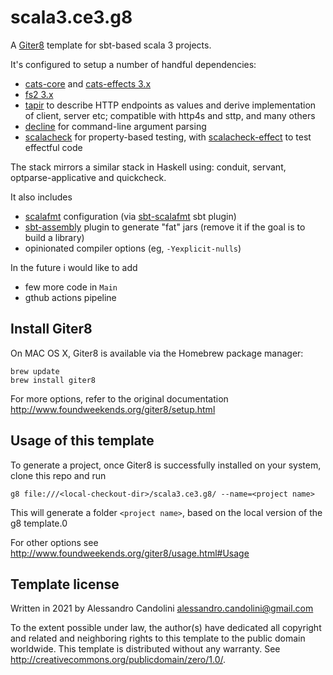 # scala3.ce3.g8

A [Giter8][g8] template for sbt-based scala 3 projects. 

It's configured to setup a number of handful dependencies: 
* [cats-core](https://typelevel.org/cats/) and [cats-effects 3.x](https://typelevel.org/cats-effect/)
* [fs2 3.x](https://fs2.io/)
* [tapir](https://tapir.softwaremill.com/en/latest/) to describe HTTP endpoints as values and derive implementation of client, server etc; compatible with http4s and sttp, and many others 
* [decline](https://ben.kirw.in/decline/) for command-line argument parsing 
* [scalacheck](https://www.scalacheck.org/) for property-based testing, with [scalacheck-effect](https://github.com/typelevel/scalacheck-effect) to test effectful code 

The stack mirrors a similar stack in Haskell using: conduit, servant, optparse-applicative and quickcheck. 

It also includes 
* [scalafmt](https://scalameta.org/scalafmt/) configuration (via [sbt-scalafmt](https://github.com/scalameta/sbt-scalafmt) sbt plugin)
* [sbt-assembly](https://github.com/sbt/sbt-assembly) plugin to generate "fat" jars (remove it if the goal is to build a library)
* opinionated compiler options (eg, `-Yexplicit-nulls`) 

In the future i would like to add 
* few more code in `Main`
* gthub actions pipeline

## Install Giter8

On MAC OS X, Giter8 is available via the Homebrew package manager:
```
brew update
brew install giter8
```

For more options, refer to the original documentation http://www.foundweekends.org/giter8/setup.html

## Usage of this template

To generate a project, once Giter8 is successfully installed on your system, clone this repo and run
```
g8 file:///<local-checkout-dir>/scala3.ce3.g8/ --name=<project name>
```

This will generate a folder `<project name>`, based on the local version of the g8 template.0

For other options see http://www.foundweekends.org/giter8/usage.html#Usage

Template license
----------------
Written in 2021 by Alessandro Candolini alessandro.candolini@gmail.com

To the extent possible under law, the author(s) have dedicated all copyright and related
and neighboring rights to this template to the public domain worldwide.
This template is distributed without any warranty. See <http://creativecommons.org/publicdomain/zero/1.0/>.

[g8]: http://www.foundweekends.org/giter8/
